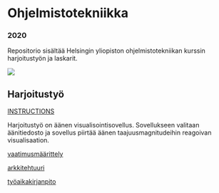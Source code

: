 # Ohjelmistotekniikka
### 2020
Repositorio sisältää Helsingin yliopiston ohjelmistotekniikan kurssin harjoitustyön ja laskarit.

![](https://github.com/Veikkosuhonen/ot-harjoitustyo/blob/master/dokumentaatio/kuvat/visualisaatio.png)

## Harjoitustyö
[INSTRUCTIONS](https://github.com/Veikkosuhonen/ot-harjoitustyo/blob/master/dokumentaatio/instructions.md)

Harjoitustyö on äänen visualisointisovellus. Sovellukseen valitaan äänitiedosto ja sovellus piirtää äänen taajuusmagnitudeihin reagoivan visualisaation.



[vaatimusmäärittely](https://github.com/Veikkosuhonen/ot-harjoitustyo/blob/master/dokumentaatio/vaatimusmäärittely.md)

[arkkitehtuuri](https://github.com/Veikkosuhonen/ot-harjoitustyo/blob/master/dokumentaatio/arkkitehtuuri.md)

[työaikakirjanpito](https://github.com/Veikkosuhonen/ot-harjoitustyo/blob/master/dokumentaatio/tyoaikakirjanpito.md)
